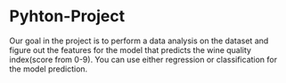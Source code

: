 # Pyhton-Project
Our goal in the project is to perform a data analysis on the dataset and figure out the features for the model that predicts the wine quality index(score from 0-9). You can use either regression or classification for the model prediction.
